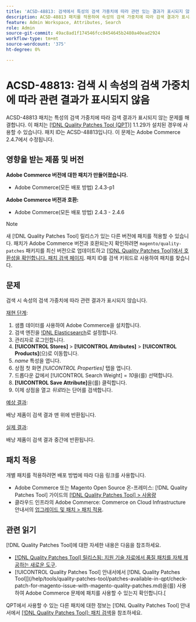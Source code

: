 ```yaml
---
title: 'ACSD-48813: 검색에서 특성의 검색 가중치에 따라 관련 있는 결과가 표시되지 않음'
description: ACSD-48813 패치를 적용하여 속성의 검색 가중치에 따라 검색 결과가 표시되지 않는 Adobe Commerce 문제를 해결합니다.
feature: Admin Workspace, Attributes, Search
role: Admin
source-git-commit: 49ac8ad1f174546fcc0454645b2480a40ead2924
workflow-type: tm+mt
source-wordcount: '375'
ht-degree: 0%

---
```


# ACSD-48813: 검색 시 속성의 검색 가중치에 따라 관련 결과가 표시되지 않음

ACSD-48813 패치는 특성의 검색 가중치에 따라 검색 결과가 표시되지 않는 문제를 해결합니다. 이 패치는 [[!DNL Quality Patches Tool (QPT)]](https://experienceleague.adobe.com/en/docs/commerce-knowledge-base/kb/announcements/commerce-announcements/magento-quality-patches-released-new-tool-to-self-serve-quality-patches) 1.1.29가 설치된 경우에 사용할 수 있습니다. 패치 ID는 ACSD-48813입니다. 이 문제는 Adobe Commerce 2.4.7에서 수정됩니다.

## 영향을 받는 제품 및 버전

**Adobe Commerce 버전에 대한 패치가 만들어졌습니다.**

* Adobe Commerce(모든 배포 방법) 2.4.3-p1

**Adobe Commerce 버전과 호환:**

* Adobe Commerce(모든 배포 방법) 2.4.3 - 2.4.6

>[!NOTE]
>
>새 [!DNL Quality Patches Tool] 릴리스가 있는 다른 버전에 패치를 적용할 수 있습니다. 패치가 Adobe Commerce 버전과 호환되는지 확인하려면 `magento/quality-patches` 패키지를 최신 버전으로 업데이트하고 [[!DNL Quality Patches Tool]에서 호환성을 확인합니다. 패치 검색 페이지](https://experienceleague.adobe.com/tools/commerce-quality-patches/index.html). 패치 ID를 검색 키워드로 사용하여 패치를 찾습니다.

## 문제

검색 시 속성의 검색 가중치에 따라 관련 결과가 표시되지 않습니다.

<u>재현 단계</u>:

1. 샘플 데이터를 사용하여 Adobe Commerce을 설치합니다.
1. 검색 엔진을 [!DNL Elasticsearch](으)로 설정합니다.
1. 관리자로 로그인합니다.
1. **[!UICONTROL Stores]** > **[!UICONTROL Attributes]** > **[!UICONTROL Products]**(으)로 이동합니다.
1. *name* 특성을 엽니다.
1. 상점 첫 화면 *[!UICONTROL Properties]* 탭을 엽니다.
1. 드롭다운 값에서 [!UICONTROL Search Weight] = *10*&#x200B;을(를) 선택합니다.
1. **[!UICONTROL Save Attribute]**&#x200B;을(를) 클릭합니다.
1. 이제 상점을 열고 *뒤로*&#x200B;라는 단어를 검색합니다.

<u>예상 결과</u>:

배낭 제품이 검색 결과 맨 위에 반환됩니다.

<u>실제 결과</u>:

배낭 제품이 검색 결과 중간에 반환됩니다.

## 패치 적용

개별 패치를 적용하려면 배포 방법에 따라 다음 링크를 사용합니다.

* Adobe Commerce 또는 Magento Open Source 온-프레미스: [!DNL Quality Patches Tool] 가이드의 [[!DNL Quality Patches Tool] > 사용량](https://experienceleague.adobe.com/docs/commerce-operations/tools/quality-patches-tool/usage.html)
* 클라우드 인프라의 Adobe Commerce: Commerce on Cloud Infrastructure 안내서의 [업그레이드 및 패치 > 패치 적용](https://experienceleague.adobe.com/docs/commerce-cloud-service/user-guide/develop/upgrade/apply-patches.html).

## 관련 읽기

[!DNL Quality Patches Tool]에 대한 자세한 내용은 다음을 참조하세요.

* [[!DNL Quality Patches Tool] 릴리스됨: 지원 기술 자료에서 품질 패치를 자체 제공하는 새로운 도구](https://experienceleague.adobe.com/en/docs/commerce-knowledge-base/kb/announcements/commerce-announcements/magento-quality-patches-released-new-tool-to-self-serve-quality-patches).
* [!UICONTROL Quality Patches Tool] 안내서에서  [!DNL Quality Patches Tool]](/help/tools/quality-patches-tool/patches-available-in-qpt/check-patch-for-magento-issue-with-magento-quality-patches.md)을(를) 사용하여 Adobe Commerce 문제에 패치를 사용할 수 있는지 확인합니다.[


QPT에서 사용할 수 있는 다른 패치에 대한 정보는 [!DNL Quality Patches Tool] 안내서에서 [[!DNL Quality Patches Tool]: 패치 검색](https://experienceleague.adobe.com/tools/commerce-quality-patches/index.html)을 참조하세요.
